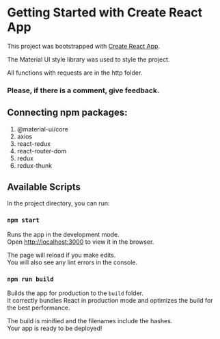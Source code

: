 # Getting Started with Create React App

This project was bootstrapped with [Create React App](https://github.com/facebook/create-react-app).

The Material UI style library was used to style the project.

All functions with requests are in the http folder.

### Please, if there is a comment, give feedback.

## Connecting npm packages:

1. @material-ui/core
2. axios
3. react-redux
4. react-router-dom
5. redux
6. redux-thunk

## Available Scripts

In the project directory, you can run:

### `npm start`

Runs the app in the development mode.\
Open [http://localhost:3000](http://localhost:3000) to view it in the browser.

The page will reload if you make edits.\
You will also see any lint errors in the console.

### `npm run build`

Builds the app for production to the `build` folder.\
It correctly bundles React in production mode and optimizes the build for the best performance.

The build is minified and the filenames include the hashes.\
Your app is ready to be deployed!

